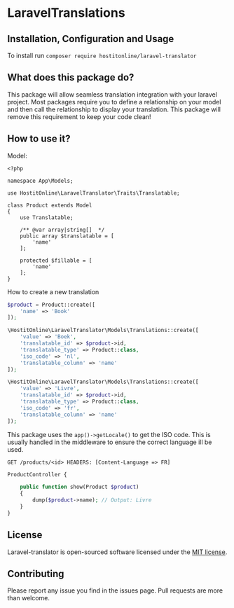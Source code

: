 # LaravelTranslations

## Installation, Configuration and Usage

To install run ``composer require hostitonline/laravel-translator``

## What does this package do?

This package will allow seamless translation integration with your laravel project. Most packages require you to define a relationship on your model and then call the relationship to display your translation. This package will remove this requirement to keep your code clean!

## How to use it?

Model:

```
<?php

namespace App\Models;

use HostitOnline\LaravelTranslator\Traits\Translatable;

class Product extends Model
{
    use Translatable;

    /** @var array|string[]  */
    public array $translatable = [
        'name'
    ];

    protected $fillable = [
        'name'
    ];
}
```

How to create a new translation

```php
$product = Product::create([
    'name' => 'Book'
]);

\HostitOnline\LaravelTranslator\Models\Translations::create([
    'value' => 'Boek',
    'translatable_id' => $product->id,
    'translatable_type' => Product::class,
    'iso_code' => 'nl',
    'translatable_column' => 'name'
]);

\HostitOnline\LaravelTranslator\Models\Translations::create([
    'value' => 'Livre',
    'translatable_id' => $product->id,
    'translatable_type' => Product::class,
    'iso_code' => 'fr',
    'translatable_column' => 'name'
]);
```
This package uses the ``app()->getLocale()`` to get the ISO code. This is usually handled in the middleware to ensure the correct language ill be used.

`GET /products/<id> HEADERS: [Content-Language => FR]`
```php
ProductController {

    public function show(Product $product)
    {
        dump($product->name); // Output: Livre
    }
}
```

## License

Laravel-translator is open-sourced software licensed under the [MIT license](http://opensource.org/licenses/MIT).

## Contributing

Please report any issue you find in the issues page. Pull requests are more than welcome.